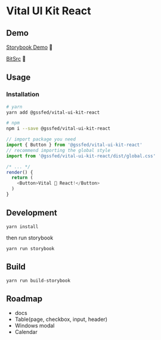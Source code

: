 # Vital UI Kit React

## Demo
[Storybook Demo](http://react.vitaluikit.com/) 👯

 [BitSrc](https://bitsrc.io/gssfed/vital-ui-kit-react)
  💃

## Usage

### Installation
```bash
# yarn
yarn add @gssfed/vital-ui-kit-react

# npm
npm i --save @gssfed/vital-ui-kit-react
```

```js
// import package you need
import { Button } from '@gssfed/vital-ui-kit-react'
// recommend importing the global style
import from '@gssfed/vital-ui-kit-react/dist/global.css'

/* ... */
render() {
  return (
    <Button>Vital 💜 React!</Button>
  )
}
````



## Development

`yarn install`

then run storybook

`yarn run storybook`

## Build

`yarn run build-storybook`

## Roadmap

- docs
- Table(page, checkbox, input, header)
- Windows modal
- Calendar
